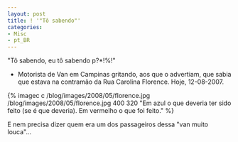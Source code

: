 ```yaml
---
layout: post
title: ! '"Tô sabendo"'
categories:
- Misc
- pt_BR
---
```

"Tô sabendo, eu tô sabendo p?*!%!"

- Motorista de Van em Campinas gritando, aos que o advertiam, que sabia que estava na contramão da Rua Carolina Florence. Hoje, 12-08-2007.

{% imagec c /blog/images/2008/05/florence.jpg /blog/images/2008/05/florence.jpg 400 320 "Em azul o que deveria ter sido feito (se é que deveria). Em vermelho o que foi feito." %}

E nem precisa dizer quem era um dos passageiros dessa "van muito louca"...
